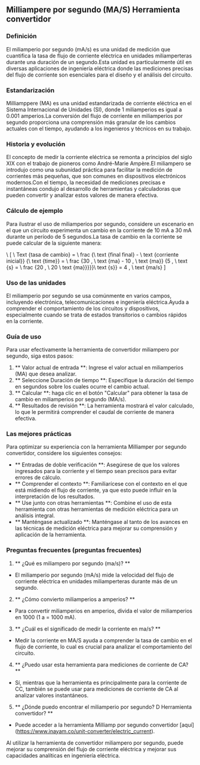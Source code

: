 ## Milliampere por segundo (MA/S) Herramienta convertidor

### Definición
El miliamperio por segundo (mA/s) es una unidad de medición que cuantifica la tasa de flujo de corriente eléctrica en unidades miliamperteras durante una duración de un segundo.Esta unidad es particularmente útil en diversas aplicaciones de ingeniería eléctrica donde las mediciones precisas del flujo de corriente son esenciales para el diseño y el análisis del circuito.

### Estandarización
Milliamppere (MA) es una unidad estandarizada de corriente eléctrica en el Sistema Internacional de Unidades (SI), donde 1 miliamperios es igual a 0.001 amperios.La conversión del flujo de corriente en miliamperios por segundo proporciona una comprensión más granular de los cambios actuales con el tiempo, ayudando a los ingenieros y técnicos en su trabajo.

### Historia y evolución
El concepto de medir la corriente eléctrica se remonta a principios del siglo XIX con el trabajo de pioneros como André-Marie Ampère.El miliampero se introdujo como una subunidad práctica para facilitar la medición de corrientes más pequeñas, que son comunes en dispositivos electrónicos modernos.Con el tiempo, la necesidad de mediciones precisas e instantáneas condujo al desarrollo de herramientas y calculadoras que pueden convertir y analizar estos valores de manera efectiva.

### Cálculo de ejemplo
Para ilustrar el uso de miliamperios por segundo, considere un escenario en el que un circuito experimenta un cambio en la corriente de 10 mA a 30 mA durante un período de 5 segundos.La tasa de cambio en la corriente se puede calcular de la siguiente manera:

\ [
\ Text {tasa de cambio} = \ frac {\ text {final final} - \ text {corriente inicial}} {\ text {time}} = \ frac {30 \, \ text {ma} - 10 \, \ text {ma}} {5 \, \ text {s} = \ frac {20 \, \ 20 \ text {ma}}}}}\ text {s}} = 4 \, \ text {ma/s}
\]

### Uso de las unidades
El miliamperio por segundo se usa comúnmente en varios campos, incluyendo electrónica, telecomunicaciones e ingeniería eléctrica.Ayuda a comprender el comportamiento de los circuitos y dispositivos, especialmente cuando se trata de estados transitorios o cambios rápidos en la corriente.

### Guía de uso
Para usar efectivamente la herramienta de convertidor miliampero por segundo, siga estos pasos:

1. ** Valor actual de entrada **: Ingrese el valor actual en miliamperios (MA) que desea analizar.
2. ** Seleccione Duración de tiempo **: Especifique la duración del tiempo en segundos sobre los cuales ocurre el cambio actual.
3. ** Calcular **: haga clic en el botón "Calcular" para obtener la tasa de cambio en miliamperios por segundo (MA/s).
4. ** Resultados de revisión **: La herramienta mostrará el valor calculado, lo que le permitirá comprender el caudal de corriente de manera efectiva.

### Las mejores prácticas
Para optimizar su experiencia con la herramienta Milliamper por segundo convertidor, considere los siguientes consejos:

- ** Entradas de doble verificación **: Asegúrese de que los valores ingresados ​​para la corriente y el tiempo sean precisos para evitar errores de cálculo.
- ** Comprender el contexto **: Familiarícese con el contexto en el que está midiendo el flujo de corriente, ya que esto puede influir en la interpretación de los resultados.
- ** Use junto con otras herramientas **: Combine el uso de esta herramienta con otras herramientas de medición eléctrica para un análisis integral.
- ** Manténgase actualizado **: Manténgase al tanto de los avances en las técnicas de medición eléctrica para mejorar su comprensión y aplicación de la herramienta.

### Preguntas frecuentes (preguntas frecuentes)

1. ** ¿Qué es miliampero por segundo (ma/s)? **
- El miliamperio por segundo (mA/s) mide la velocidad del flujo de corriente eléctrica en unidades miliamperteras durante más de un segundo.

2. ** ¿Cómo convierto miliamperios a amperios? **
- Para convertir miliamperios en amperios, divida el valor de miliamperios en 1000 (1 a = 1000 mA).

3. ** ¿Cuál es el significado de medir la corriente en ma/s? **
- Medir la corriente en MA/S ayuda a comprender la tasa de cambio en el flujo de corriente, lo cual es crucial para analizar el comportamiento del circuito.

4. ** ¿Puedo usar esta herramienta para mediciones de corriente de CA? **
- Sí, mientras que la herramienta es principalmente para la corriente de CC, también se puede usar para mediciones de corriente de CA al analizar valores instantáneos.

5. ** ¿Dónde puedo encontrar el miliamperio por segundo? D Herramienta convertidor? **
- Puede acceder a la herramienta Milliamp por segundo convertidor [aquí] (https://www.inayam.co/unit-converter/electric_current).

Al utilizar la herramienta de convertidor miliampero por segundo, puede mejorar su comprensión del flujo de corriente eléctrica y mejorar sus capacidades analíticas en ingeniería eléctrica.